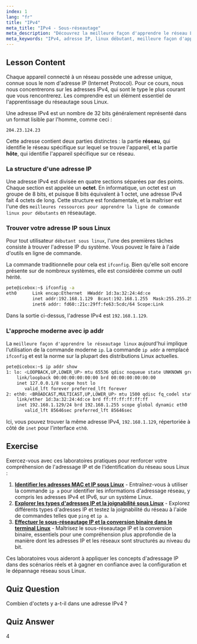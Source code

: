 ```yaml
---
index: 1
lang: "fr"
title: "IPv4"
meta_title: "IPv4 - Sous-réseautage"
meta_description: "Découvrez la meilleure façon d'apprendre le réseau Linux en comprenant les adresses IPv4. Ce guide pour débutants couvre la structure IP et comment trouver votre IP en utilisant la ligne de commande."
meta_keywords: "IPv4, adresse IP, linux débutant, meilleure façon d'apprendre linux, ligne de commande linux pour débutants, ifconfig, ip addr, bases réseau"
---
```


## Lesson Content

Chaque appareil connecté à un réseau possède une adresse unique, connue sous le nom d'adresse IP (Internet Protocol). Pour ce cours, nous nous concentrerons sur les adresses IPv4, qui sont le type le plus courant que vous rencontrerez. Les comprendre est un élément essentiel de l'apprentissage du réseautage sous Linux.

Une adresse IPv4 est un nombre de 32 bits généralement représenté dans un format lisible par l'homme, comme ceci :

```
204.23.124.23
```

Cette adresse contient deux parties distinctes : la partie **réseau**, qui identifie le réseau spécifique sur lequel se trouve l'appareil, et la partie **hôte**, qui identifie l'appareil spécifique sur ce réseau.

### La structure d'une adresse IP

Une adresse IPv4 est divisée en quatre sections séparées par des points. Chaque section est appelée un **octet**. En informatique, un octet est un groupe de 8 bits, et puisque 8 bits équivalent à 1 octet, une adresse IPv4 fait 4 octets de long. Cette structure est fondamentale, et la maîtriser est l'une des `meilleures ressources pour apprendre la ligne de commande linux pour débutants` en réseautage.

### Trouver votre adresse IP sous Linux

Pour tout utilisateur `débutant sous linux`, l'une des premières tâches consiste à trouver l'adresse IP du système. Vous pouvez le faire à l'aide d'outils en ligne de commande.

La commande traditionnelle pour cela est `ifconfig`. Bien qu'elle soit encore présente sur de nombreux systèmes, elle est considérée comme un outil hérité.

```bash
pete@icebox:~$ ifconfig -a
eth0      Link encap:Ethernet  HWaddr 1d:3a:32:24:4d:ce
          inet addr:192.168.1.129  Bcast:192.168.1.255  Mask:255.255.255.0
          inet6 addr: fd60::21c:29ff:fe63:5cdc/64 Scope:Link
```

Dans la sortie ci-dessus, l'adresse IPv4 est `192.168.1.129`.

### L'approche moderne avec ip addr

La `meilleure façon d'apprendre le réseautage linux` aujourd'hui implique l'utilisation de la commande moderne `ip`. La commande `ip addr` a remplacé `ifconfig` et est la norme sur la plupart des distributions Linux actuelles.

```bash
pete@icebox:~$ ip addr show
1: lo: <LOOPBACK,UP,LOWER_UP> mtu 65536 qdisc noqueue state UNKNOWN group default qlen 1000
    link/loopback 00:00:00:00:00:00 brd 00:00:00:00:00:00
    inet 127.0.0.1/8 scope host lo
       valid_lft forever preferred_lft forever
2: eth0: <BROADCAST,MULTICAST,UP,LOWER_UP> mtu 1500 qdisc fq_codel state UP group default qlen 1000
    link/ether 1d:3a:32:24:4d:ce brd ff:ff:ff:ff:ff:ff
    inet 192.168.1.129/24 brd 192.168.1.255 scope global dynamic eth0
       valid_lft 85646sec preferred_lft 85646sec
```

Ici, vous pouvez trouver la même adresse IPv4, `192.168.1.129`, répertoriée à côté de `inet` pour l'interface `eth0`.

## Exercise

Exercez-vous avec ces laboratoires pratiques pour renforcer votre compréhension de l'adressage IP et de l'identification du réseau sous Linux :

1. **[Identifier les adresses MAC et IP sous Linux](https://labex.io/fr/labs/comptia-identify-mac-and-ip-addresses-in-linux-592731)** - Entraînez-vous à utiliser la commande `ip a` pour identifier les informations d'adressage réseau, y compris les adresses IPv4 et IPv6, sur un système Linux.
2. **[Explorer les types d'adresses IP et la joignabilité sous Linux](https://labex.io/fr/labs/comptia-explore-ip-address-types-and-reachability-in-linux-592780)** - Explorez différents types d'adresses IP et testez la joignabilité du réseau à l'aide de commandes telles que `ping` et `ip a`.
3. **[Effectuer le sous-réseautage IP et la conversion binaire dans le terminal Linux](https://labex.io/fr/labs/comptia-perform-ip-subnetting-and-binary-conversion-in-the-linux-terminal-592782)** - Maîtrisez le sous-réseautage IP et la conversion binaire, essentiels pour une compréhension plus approfondie de la manière dont les adresses IP et les réseaux sont structurés au niveau du bit.

Ces laboratoires vous aideront à appliquer les concepts d'adressage IP dans des scénarios réels et à gagner en confiance avec la configuration et le dépannage réseau sous Linux.

## Quiz Question

Combien d'octets y a-t-il dans une adresse IPv4 ?

## Quiz Answer

4

